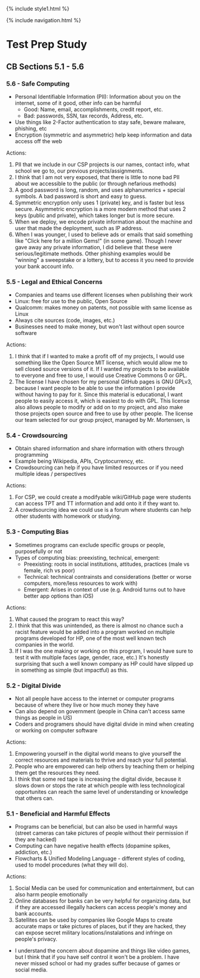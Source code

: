 {% include style1.html %}

{% include navigation.html %}

# Test Prep Study

## CB Sections 5.1 - 5.6

### 5.6 - Safe Computing

- Personal Identifiable Information (PII): Information about you on the internet, some of it good, other info can be harmful
  - Good: Name, email, accomplishments, credit report, etc.
  - Bad: passwords, SSN, tax records, Address, etc.
- Use things like 2-Factor authentication to stay safe, beware malware, phishing, etc
- Encryption (symmetric and asymmetric) help keep information and data access off the web

Actions:
1. PII that we include in our CSP projects is our names, contact info, what school we go to, our previous projects/assignments.
2. I think that I am not very exposed, that there is little to none bad PII about we accessible to the public (or through nefarious methods)
3. A good password is long, random, and uses alphanumerics + special symbols. A bad password is short and easy to guess.
4. Symmetric encryption only uses 1 (private) key, and is faster but less secure. Asymmetric encryption is a more modern method that uses 2 keys (public and private), which takes longer but is more secure.
5. When we deploy, we encode private information about the machine and user that made the deployment, such as IP address.
6. When I was younger, I used to believe ads or emails that said something like "Click here for a million Gems!" (in some game). Though I never gave away any private information, I did believe that these were serious/legitimate methods. Other phishing examples would be "winning" a sweepstake or a lottery, but to access it you need to provide your bank account info.

### 5.5 - Legal and Ethical Concerns

- Companies and teams use different licenses when publishing their work
- Linux: free for use to the public, Open Source
- Qualcomm: makes money on patents, not possible with same license as Linux
- Always cite sources (code, images, etc.)
- Businesses need to make money, but won't last without open source software

Actions:
1. I think that if I wanted to make a profit off of my projects, I would use something like the Open Source MIT license, which would allow me to sell closed source versions of it. If I wanted my projects to be available to everyone and free to use, I would use Creative Commons 0 or GPL.
2. The license I have chosen for my personal GitHub pages is GNU GPLv3, because I want people to be able to use the information I provide without having to pay for it. Since this material is educational, I want people to easily access it, which is easiest to do with GPL. This license also allows people to modify or add on to my project, and also make those projects open source and free to use by other people. The license our team selected for our group project, managed by Mr. Mortensen, is 


### 5.4 - Crowdsourcing

- Obtain shared information and share information with others through programming
- Example being Wikipedia, APIs, Cryptocurrency, etc.
- Crowdsourcing can help if you have limited resources or if you need multiple ideas / perspectives

Actions:
1. For CSP, we could create a modifyable wiki/GitHub page were students can access TPT and TT information and add onto it if they want to.
2. A crowdsourcing idea we could use is a forum where students can help other students with homework or studying.

### 5.3 - Computing Bias

- Sometimes programs can exclude specific groups or people, purposefully or not
- Types of computing bias: preexisting, technical, emergent:
   - Preexisting: roots in social institutions, attitudes, practices (male vs female, rich vs poor)
   - Technical: technical contrainsts and considerations (better or worse computers, more/less resources to work with)
   - Emergent: Arises in context of use (e.g. Android turns out to have better app options than iOS)

Actions:
1. What caused the program to react this way?
2. I think that this was unintended, as there is almost no chance such a racist feature would be added into a program worked on multiple programs developed for HP, one of the most well known tech companies in the world.
3. If I was the one making or working on this program, I would have sure to test it with multiple faces (age, gender, race, etc.) It's honestly surprising that such a well known company as HP could have slipped up in something as simple (but impactful) as this.

### 5.2 - Digital Divide

- Not all people have access to the internet or computer programs because of where they live or how much money they have
- Can also depend on government (people in China can't access same things as people in US)
- Coders and programers should have digital divide in mind when creating or working on computer software

Actions: 
1. Empowering yourself in the digital world means to give yourself the correct resources and materials to thrive and reach your full potential.
2. People who are empowered can help others by teaching them or helping them get the resources they need.
3. I think that some red tape is increasing the digital divide, because it slows down or stops the rate at which people with less technological opportunites can reach the same level of understanding or knowledge that others can.

### 5.1 - Beneficial and Harmful Effects

- Programs can be beneficial, but can also be used in harmful ways (street cameras can take pictures of people without their permission if they are hacked)
- Computing can have negative health effects (dopamine spikes, addiction, etc.)
- Flowcharts & Unified Modeling Language - different styles of coding, used to model procedures (what they will do). 

Actions:
1. Social Media can be used for communication and entertainment, but can also harm people emotionally
2. Online databases for banks can be very helpful for organizing data, but if they are accessed illegally hackers can access people's money and bank accounts.
3. Satellites can be used by companies like Google Maps to create accurate maps or  take pictures of places, but if they are hacked, they can expose secret military locations/instalations and infringe on people's privacy.

- I understand the concern about dopamine and things like video games, but I think that if you have self control it won't be a problem. I have never missed school or had my grades suffer because of games or social media.
